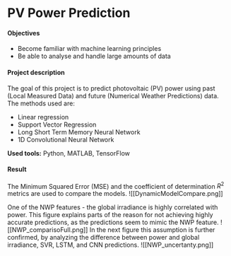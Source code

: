 # PV Power Prediction

#### Objectives
- Become familiar with machine learning principles
- Be able to analyse and handle large amounts of data

#### Project description
The goal of this project is to predict photovoltaic (PV) power using past (Local Measured Data) and future (Numerical Weather Predictions) data. The methods used are:
- Linear regression
- Support Vector Regression
- Long Short Term Memory Neural Network
- 1D Convolutional Neural Network

**Used tools:** Python, MATLAB, TensorFlow

#### Result
The Minimum Squared Error (MSE) and the coefficient of determination $R^2$ metrics are used to compare the models. 
![[DynamicModelCompare.png]]

One of the NWP features - the global irradiance is highly correlated with power. This figure explains parts of the reason for not achieving highly accurate predictions, as the predictions seem to mimic the NWP feature.
![[NWP_comparisoFull.png]]
In the next figure this assumption is further confirmed, by analyzing the difference between power and global irradiance, SVR, LSTM, and CNN predictions.
![[NWP_uncertanty.png]]
